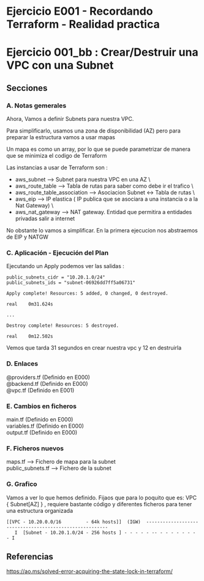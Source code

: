 <!-- Proyecto : # docs-tf -->
# Ejercicio E001 - Recordando Terraform - Realidad practica
# Ejercicio 001_bb : Crear/Destruir una VPC con una Subnet

<!-- Nivel 2 E001 -  V0.0.1 - 2023 Ene-->

## Secciones

### A. Notas gemerales

Ahora, Vamos a definir Subnets para nuestra VPC. 

Para simplificarlo, usamos una zona de disponibilidad (AZ) pero para preparar la estructura vamos a usar mapas

Un mapa es como un array, por lo que se puede parametrizar de manera que se minimiza el codigo de Terraform

Las instancias a usar de Terraform son : 

- aws_subnet                       --> Subnet para nuestra VPC en una AZ                                             \
- aws_route_table                  --> Tabla de rutas para saber como debe ir el trafico                             \
- aws_route_table_association      --> Asociacion Subnet <-> Tabla de rutas                                          \
- aws_eip                          --> IP elastica ( IP publica que se asociara a una instancia o a la Nat Gateway)  \
- aws_nat_gateway                  --> NAT gateway. Entidad que permitira a entidades privadas salir a internet      

No obstante lo vamos a simplificar. En la primera ejecucion nos abstraemos de EIP y NATGW 

### C. Aplicación - Ejecución del Plan

Ejecutando un Apply podemos ver las salidas : 

```
public_subnets_cidr = "10.20.1.0/24"
public_subnets_ids = "subnet-06926dd7ff5a06731"

Apply complete! Resources: 5 added, 0 changed, 0 destroyed.

real    0m31.624s

... 

Destroy complete! Resources: 5 destroyed.

real    0m12.502s
```

Vemos que tarda 31 segundos en crear nuestra vpc y 12 en destruirla

### D. Enlaces

@providers.tf  (Definido en E000)               \
@backend.tf    (Definido en E000)               \
@vpc.tf        (Definido en E001)               

### E. Cambios en ficheros 

main.tf       (Definido en E000)               \
variables.tf  (Definido en E000)               \
output.tf     (Definido en E000)               

### F. Ficheros nuevos

maps.tf           -->  Fichero de mapa para la subnet              \
public_subnets.tf -->  Fichero de la subnet                        


### G. Grafico

Vamos a ver lo que hemos definido. Fijaos que para lo poquito que es: VPC { Subnet[AZ] } , requiere bastante código y diferentes ficheros para tener una estructura organizada

```
[[VPC - 10.20.0.0/16         - 64k hosts]]  (IGW)  --------------------------------------------------------
   I  [Subnet - 10.20.1.0/24 - 256 hosts ] - - - - - -- - - - - - - - - I
```


<!-- ==--==--==--==--==--==--==--==--==--==--==--==--==--==--==-- -->

## Referencias

https://ao.ms/solved-error-acquiring-the-state-lock-in-terraform/

